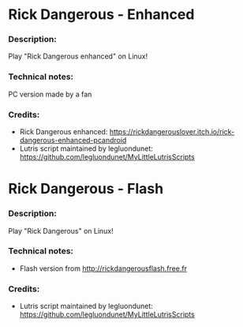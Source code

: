 # Rick Dangerous - Enhanced
### Description:
Play "Rick Dangerous enhanced" on Linux!
### Technical notes:
PC version made by a fan 
### Credits:
- Rick Dangerous enhanced: https://rickdangerouslover.itch.io/rick-dangerous-enhanced-pcandroid
- Lutris script maintained by legluondunet: https://github.com/legluondunet/MyLittleLutrisScripts

# Rick Dangerous - Flash
### Description:
Play "Rick Dangerous" on Linux!
### Technical notes:
- Flash version from http://rickdangerousflash.free.fr
### Credits:
- Lutris script maintained by legluondunet: https://github.com/legluondunet/MyLittleLutrisScripts
